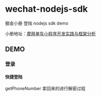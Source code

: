 # wechat-nodejs-sdk
掘金小册 登陆 nodejs sdk demo

小册地址：[摩拜单车小程序开发实践与框架分析](https://juejin.im/book/5b30c3b351882574957a788f)

## DEMO

### 登录

#### 快捷登陆

getPhoneNumber 拿回来的进行解密过程
